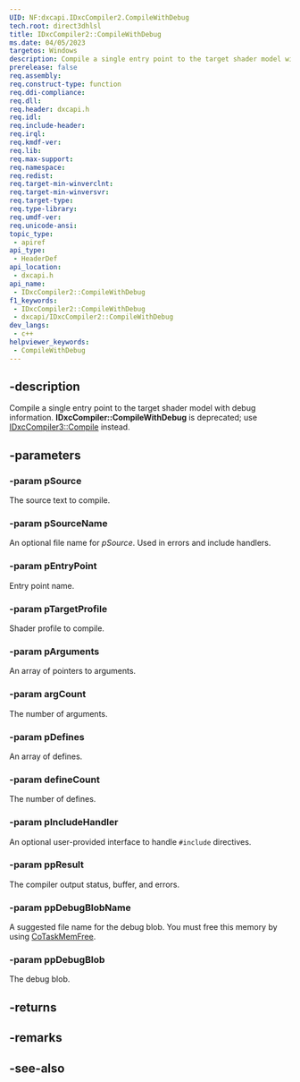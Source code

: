 ```yaml
---
UID: NF:dxcapi.IDxcCompiler2.CompileWithDebug
tech.root: direct3dhlsl
title: IDxcCompiler2::CompileWithDebug
ms.date: 04/05/2023
targetos: Windows
description: Compile a single entry point to the target shader model with debug information. **IDxcCompiler::CompileWithDebug** is deprecated; use [IDxcCompiler3::Compile](./nf-dxcapi-idxccompiler3-disassemble) instead.
prerelease: false
req.assembly: 
req.construct-type: function
req.ddi-compliance: 
req.dll: 
req.header: dxcapi.h
req.idl: 
req.include-header: 
req.irql: 
req.kmdf-ver: 
req.lib: 
req.max-support: 
req.namespace: 
req.redist: 
req.target-min-winverclnt: 
req.target-min-winversvr: 
req.target-type: 
req.type-library: 
req.umdf-ver: 
req.unicode-ansi: 
topic_type:
 - apiref
api_type:
 - HeaderDef
api_location:
 - dxcapi.h
api_name:
 - IDxcCompiler2::CompileWithDebug
f1_keywords:
 - IDxcCompiler2::CompileWithDebug
 - dxcapi/IDxcCompiler2::CompileWithDebug
dev_langs:
 - c++
helpviewer_keywords:
 - CompileWithDebug
---
```


## -description

Compile a single entry point to the target shader model with debug information. **IDxcCompiler::CompileWithDebug** is deprecated; use [IDxcCompiler3::Compile](./nf-dxcapi-idxccompiler3-disassemble) instead.

## -parameters

### -param pSource

The source text to compile.

### -param pSourceName

An optional file name for *pSource*. Used in errors and include handlers.

### -param pEntryPoint

Entry point name.

### -param pTargetProfile

Shader profile to compile.

### -param pArguments

An array of pointers to arguments.

### -param argCount

The number of arguments.

### -param pDefines

An array of defines.

### -param defineCount

The number of defines.

### -param pIncludeHandler

An optional user-provided interface to handle `#include` directives.

### -param ppResult

The compiler output status, buffer, and errors.

### -param ppDebugBlobName

A suggested file name for the debug blob. You must free this memory by using [CoTaskMemFree](/windows/win32/api/combaseapi/nf-combaseapi-cotaskmemfree).

### -param ppDebugBlob

The debug blob.

## -returns

## -remarks

## -see-also
